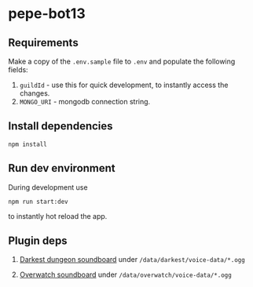 # pepe-bot13

## Requirements

Make a copy of the `.env.sample` file to `.env` and populate the following fields:
1. `guildId` - use this for quick development, to instantly access the changes.
1. `MONGO_URI` - mongodb connection string.

## Install dependencies

```
npm install
```

## Run dev environment

During development use
```
npm run start:dev
```
to instantly hot reload the app.


## Plugin deps

1. [Darkest dungeon soundboard](https://mega.nz/file/6IgDjbII#-L6pL18SDHOHN-wcb8gCmLReIox69xiT6Y6NDoTW8VA) under `/data/darkest/voice-data/*.ogg`

1. [Overwatch soundboard](https://mega.nz/file/KUh0XCSA#5qxDHW5DwwBficSaiXllsGmsYGjt82HgyYzeZvcj6rc) under `/data/overwatch/voice-data/*.ogg`
